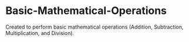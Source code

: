 # Basic-Mathematical-Operations
Created to perform basic mathematical operations (Addition, Subtraction, Multiplication, and Division).
